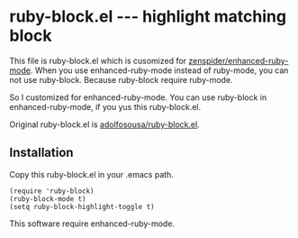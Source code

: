 # ruby-block.el --- highlight matching block


This file is ruby-block.el which is cusomized for [zenspider/enhanced-ruby-mode](https://github.com/zenspider/enhanced-ruby-mode).
When you use enhanced-ruby-mode instead of ruby-mode, you can not use ruby-block.
Because ruby-block require ruby-mode.


So I customized for enhanced-ruby-mode.
You can use ruby-block in enhanced-ruby-mode, if you yus this ruby-block.el.


Original ruby-block.el is [adolfosousa/ruby-block.el](https://github.com/adolfosousa/ruby-block.el).



## Installation

Copy this ruby-block.el in your .emacs path.

```
(require 'ruby-block)
(ruby-block-mode t)
(setq ruby-block-highlight-toggle t)
```


This software require enhanced-ruby-mode.
